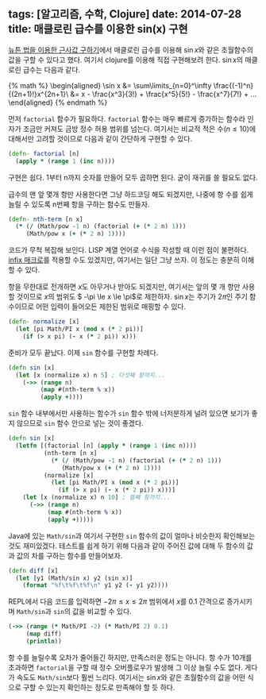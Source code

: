 tags: [알고리즘, 수학, Clojure]
date: 2014-07-28
title: 매클로린 급수를 이용한 sin(x) 구현
---

[뉴튼 법을 이용한 근사값 구하기](/2014/newtons-method/)에서 매클로린 급수를 이용해 $\sin x$와 같은 초월함수의 값을 구할 수 있다고 했다. 여기서 clojure를 이용해 직접 구현해보려 한다.<!--more--> $\sin x$의 매클로린 급수는 다음과 같다.

{% math %}
\begin{aligned}
\sin x &= \sum\limits_{n=0}^\infty \frac{(-1)^n}{(2n+1)!}x^{2n+1}\\
       &= x - \frac{x^3}{3!} + \frac{x^5}{5!} - \frac{x^7}{7!} + ...
\end{aligned}
{% endmath %}

먼저 `factorial` 함수가 필요하다. `factorial` 함수는 매우 빠르게 증가하는 함수라 인자가 조금만 커져도 금방 정수 허용 범위를 넘는다. 여기서는 비교적 적은 수($n \le 10$)에 대해서만 고려할 것이므로 다음과 같이 간단하게 구현할 수 있다.

```clojure
(defn- factorial [n]
  (apply * (range 1 (inc n))))
```

구현은 쉽다. 1부터 n까지 숫자를 만들어 모두 곱하면 된다. 굳이 재귀를 쓸 필요도 없다.

급수의 맨 앞 몇개 항만 사용한다면 그냥 하드코딩 해도 되겠지만, 나중에 항 수를 쉽게 늘릴 수 있도록 n번째 항을 구하는 함수도 만들자.

```clojure
(defn- nth-term [n x]
  (* (/ (Math/pow -1 n) (factorial (+ (* 2 n) 1)))
     (Math/pow x (+ (* 2 n) 1))))
```

코드가 무척 복잡해 보인다. LISP 계열 언어로 수식을 작성할 때 이런 점이 불편하다. [infix 매크로](/2014/infix-macro/)를 적용할 수도 있겠지만, 여기서는 일단 그냥 쓰자. 이 정도는 충분히 이해할 수 있다.

항을 무한대로 전개하면 $x$도 아무거나 받아도 되겠지만, 여기서는 앞의 몇 개 항만 사용할 것이므로 $x$의 범위도 $ -\pi \le x \le \pi$로 제한하자. $\sin x$는 주기가 $2\pi$인 주기 함수이므로 어떤 입력이 들어오든 제한된 범위로 매핑할 수 있다.

```clojure
(defn- normalize [x]
  (let [pi Math/PI x (mod x (* 2 pi))]
    (if (> x pi) (- x (* 2 pi)) x)))
```

준비가 모두 끝났다. 이제 `sin` 함수를 구현할 차례다.

```clojure
(defn sin [x]
  (let [x (normalize x) n 5] ; 다섯째 항까지...
    (->> (range n)
         (map #(nth-term % x))
         (apply +))))
```

`sin` 함수 내부에서만 사용하는 함수가 `sin` 함수 밖에 너저분하게 널려 있으면 보기가 좋지 않으므로 `sin` 함수 안으로 넣는 것이 좋겠다.

```clojure
(defn sin [x]
  (letfn [(factorial [n] (apply * (range 1 (inc n))))
          (nth-term [n x]
            (* (/ (Math/pow -1 n) (factorial (+ (* 2 n) 1)))
               (Math/pow x (+ (* 2 n) 1))))
          (normalize [x]
            (let [pi Math/PI x (mod x (* 2 pi))]
              (if (> x pi) (- x (* 2 pi)) x)))]
    (let [x (normalize x) n 10] ; 열째 항까지...
      (->> (range n)
           (map #(nth-term % x))
           (apply +)))))
```

Java에 있는 `Math/sin`과 여기서 구현한 `sin` 함수의 값이 얼마나 비슷한지 확인해보는 것도 재미있겠다. 테스트를 쉽게 하기 위해 다음과 같이 주어진 값에 대해 두 함수의 값과 값의 차를 구하는 함수를 만들어보자.

```clojure
(defn diff [x]
  (let [y1 (Math/sin x) y2 (sin x)]
    (format "%f\t%f\t%f\n" y1 y2 (- y1 y2))))
```

REPL에서 다음 코드를 입력하면 $-2\pi \le x \le 2\pi$ 범위에서 $x$를 0.1 간격으로 증가시키며 `Math/sin`과 `sin`의 값을 비교할 수 있다.

```clojure
(->> (range (* Math/PI -2) (* Math/PI 2) 0.1)
     (map diff)
     (println))
```

항 수를 늘릴수록 오차가 줄어들긴 하지만, 만족스러운 정도는 아니다. 항 수가 10개를 초과하면 `factorial`을 구할 때 정수 오버플로우가 발생해 그 이상 늘릴 수도 없다. 게다가 속도도 `Math/sin`보다 훨씬 느리다. 여기서는 $\sin x$와 같은 초월함수의 값을 어떤 식으로 구할 수 있는지 확인하는 정도로 만족해야 할 듯 하다.
